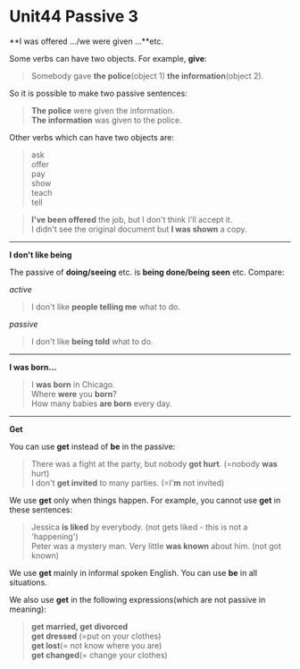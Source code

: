 # Unit44 Passive 3

**I was offered .../we were given ...**etc.

Some verbs can have two objects. For example, **give**:
> Somebody gave **the police**(object 1) **the information**(object 2).

So it is possible to make two passive sentences:
> **The police** were given the information.  
> **The information** was given to the police.

Other verbs which can have two objects are:
> ask  
> offer  
> pay  
> show  
> teach  
> tell

> **I've been offered** the job, but I don't think I'll accept it.  
> I didn't see the original document but **I was shown** a copy.

---
**I don't like being**

The passive of **doing/seeing** etc. is **being done/being seen** etc. Compare:

*active*  
> I don't like **people telling me** what to do.  

*passive*  
> I don't like **being told** what to do.

---
**I was born...**

> I **was born** in Chicago.  
> Where **were** you **born**?  
> How many babies **are born** every day.

---
**Get**  

You can use **get** instead of **be** in the passive:
> There was a fight at the party, but nobody **got hurt**. (=nobody **was** hurt)  
> I don't **get invited** to many parties. (=I'**m** not invited)

We use **get** only when things happen. For example, you cannot use **get** in these sentences:
> Jessica **is liked** by everybody. (not gets liked - this is not a 'happening')  
> Peter was a mystery man. Very little **was known** about him. (not got known)

We use **get** mainly in informal spoken English. You can use **be** in all situations.

We also use **get** in the following expressions(which are not passive in meaning):
> **get married, get divorced**  
> **get dressed** (=put on your clothes)  
> **get lost**(= not know where you are)  
> **get changed**(= change your clothes)
